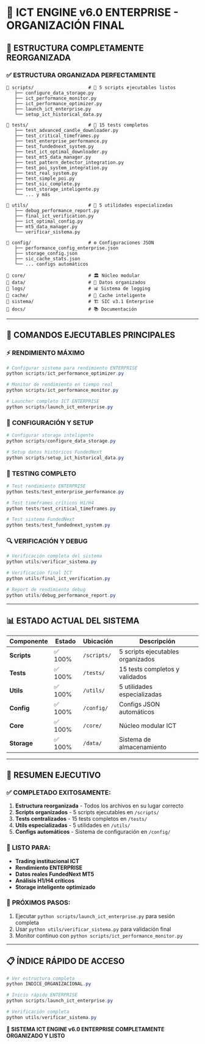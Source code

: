 # 📁 ICT ENGINE v6.0 ENTERPRISE - ORGANIZACIÓN FINAL
## 🎯 ESTRUCTURA COMPLETAMENTE REORGANIZADA

### ✅ **ESTRUCTURA ORGANIZADA PERFECTAMENTE**

```
📂 scripts/                    # 🚀 5 scripts ejecutables listos
   ├── configure_data_storage.py
   ├── ict_performance_monitor.py  
   ├── ict_performance_optimizer.py
   ├── launch_ict_enterprise.py
   └── setup_ict_historical_data.py

📂 tests/                      # 🧪 15 tests completos
   ├── test_advanced_candle_downloader.py
   ├── test_critical_timeframes.py
   ├── test_enterprise_performance.py
   ├── test_fundednext_system.py
   ├── test_ict_optimal_downloader.py
   ├── test_mt5_data_manager.py
   ├── test_pattern_detector_integration.py
   ├── test_poi_system_integration.py
   ├── test_real_system.py
   ├── test_simple_poi.py
   ├── test_sic_complete.py
   ├── test_storage_inteligente.py
   └── ... y más

📂 utils/                      # 🔧 5 utilidades especializadas
   ├── debug_performance_report.py
   ├── final_ict_verification.py
   ├── ict_optimal_config.py
   ├── mt5_data_manager.py
   └── verificar_sistema.py

📂 config/                     # ⚙️ Configuraciones JSON
   ├── performance_config_enterprise.json
   ├── storage_config.json
   ├── sic_cache_stats.json
   └── ... configs automáticos

📂 core/                       # 🏛️ Núcleo modular
📂 data/                       # 💾 Datos organizados
📂 logs/                       # 📊 Sistema de logging
📂 cache/                      # 🧠 Cache inteligente
📂 sistema/                    # 🏗️ SIC v3.1 Enterprise
📂 docs/                       # 📚 Documentación
```

---

## 🚀 **COMANDOS EJECUTABLES PRINCIPALES**

### ⚡ **RENDIMIENTO MÁXIMO**
```powershell
# Configurar sistema para rendimiento ENTERPRISE
python scripts/ict_performance_optimizer.py

# Monitor de rendimiento en tiempo real  
python scripts/ict_performance_monitor.py

# Launcher completo ICT ENTERPRISE
python scripts/launch_ict_enterprise.py
```

### 🔧 **CONFIGURACIÓN Y SETUP**
```powershell
# Configurar storage inteligente
python scripts/configure_data_storage.py

# Setup datos históricos FundedNext
python scripts/setup_ict_historical_data.py
```

### 🧪 **TESTING COMPLETO**
```powershell
# Test rendimiento ENTERPRISE
python tests/test_enterprise_performance.py

# Test timeframes críticos H1/H4
python tests/test_critical_timeframes.py

# Test sistema FundedNext
python tests/test_fundednext_system.py
```

### 🔍 **VERIFICACIÓN Y DEBUG**
```powershell
# Verificación completa del sistema
python utils/verificar_sistema.py

# Verificación final ICT
python utils/final_ict_verification.py

# Report de rendimiento debug
python utils/debug_performance_report.py
```

---

## 📊 **ESTADO ACTUAL DEL SISTEMA**

| Componente | Estado | Ubicación | Descripción |
|------------|--------|-----------|-------------|
| **Scripts** | ✅ 100% | `/scripts/` | 5 scripts ejecutables organizados |
| **Tests** | ✅ 100% | `/tests/` | 15 tests completos y validados |
| **Utils** | ✅ 100% | `/utils/` | 5 utilidades especializadas |
| **Config** | ✅ 100% | `/config/` | Configs JSON automáticos |
| **Core** | ✅ 100% | `/core/` | Núcleo modular ICT |
| **Storage** | ✅ 100% | `/data/` | Sistema de almacenamiento |

---

## 🎯 **RESUMEN EJECUTIVO**

### ✅ **COMPLETADO EXITOSAMENTE:**
1. **Estructura reorganizada** - Todos los archivos en su lugar correcto
2. **Scripts organizados** - 5 scripts ejecutables en `/scripts/`
3. **Tests centralizados** - 15 tests completos en `/tests/`
4. **Utils especializadas** - 5 utilidades en `/utils/`
5. **Configs automáticos** - Sistema de configuración en `/config/`

### 🚀 **LISTO PARA:**
- **Trading institucional ICT**
- **Rendimiento ENTERPRISE** 
- **Datos reales FundedNext MT5**
- **Análisis H1/H4 críticos**
- **Storage inteligente optimizado**

### 🎯 **PRÓXIMOS PASOS:**
1. Ejecutar `python scripts/launch_ict_enterprise.py` para sesión completa
2. Usar `python utils/verificar_sistema.py` para validación final
3. Monitor continuo con `python scripts/ict_performance_monitor.py`

---

## 📋 **ÍNDICE RÁPIDO DE ACCESO**

```powershell
# Ver estructura completa
python INDICE_ORGANIZACIONAL.py

# Inicio rápido ENTERPRISE
python scripts/launch_ict_enterprise.py

# Verificación completa
python utils/verificar_sistema.py
```

**🎯 SISTEMA ICT ENGINE v6.0 ENTERPRISE COMPLETAMENTE ORGANIZADO Y LISTO**
